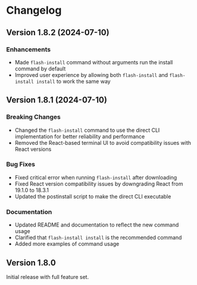 # Changelog

## Version 1.8.2 (2024-07-10)

### Enhancements
- Made `flash-install` command without arguments run the install command by default
- Improved user experience by allowing both `flash-install` and `flash-install install` to work the same way

## Version 1.8.1 (2024-07-10)

### Breaking Changes
- Changed the `flash-install` command to use the direct CLI implementation for better reliability and performance
- Removed the React-based terminal UI to avoid compatibility issues with React versions

### Bug Fixes
- Fixed critical error when running `flash-install` after downloading
- Fixed React version compatibility issues by downgrading React from 19.1.0 to 18.3.1
- Updated the postinstall script to make the direct CLI executable

### Documentation
- Updated README and documentation to reflect the new command usage
- Clarified that `flash-install install` is the recommended command
- Added more examples of command usage

## Version 1.8.0

Initial release with full feature set.
